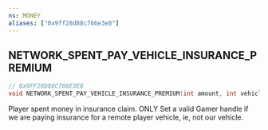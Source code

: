 ```yaml
---
ns: MONEY
aliases: ["0x9ff28d88c766e3e8"]
---
```

## NETWORK_SPENT_PAY_VEHICLE_INSURANCE_PREMIUM

```c
// 0x9FF28D88C766E3E8
void NETWORK_SPENT_PAY_VEHICLE_INSURANCE_PREMIUM(int amount, int vehiclehash, bool fromBank, bool fromBankAndWallet);
```

Player spent money in insurance claim. ONLY Set a valid Gamer handle if we are paying insurance for a remote player vehicle, ie, not our vehicle.


